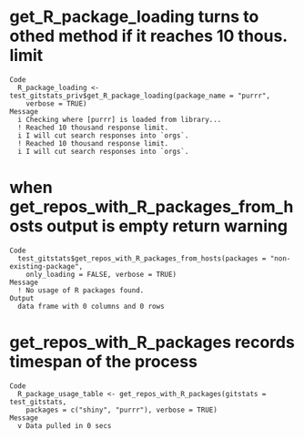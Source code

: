 # get_R_package_loading turns to othed method if it reaches 10 thous. limit

    Code
      R_package_loading <- test_gitstats_priv$get_R_package_loading(package_name = "purrr",
        verbose = TRUE)
    Message
      i Checking where [purrr] is loaded from library...
      ! Reached 10 thousand response limit.
      i I will cut search responses into `orgs`.
      ! Reached 10 thousand response limit.
      i I will cut search responses into `orgs`.

# when get_repos_with_R_packages_from_hosts output is empty return warning

    Code
      test_gitstats$get_repos_with_R_packages_from_hosts(packages = "non-existing-package",
        only_loading = FALSE, verbose = TRUE)
    Message
      ! No usage of R packages found.
    Output
      data frame with 0 columns and 0 rows

# get_repos_with_R_packages records timespan of the process

    Code
      R_package_usage_table <- get_repos_with_R_packages(gitstats = test_gitstats,
        packages = c("shiny", "purrr"), verbose = TRUE)
    Message
      v Data pulled in 0 secs

